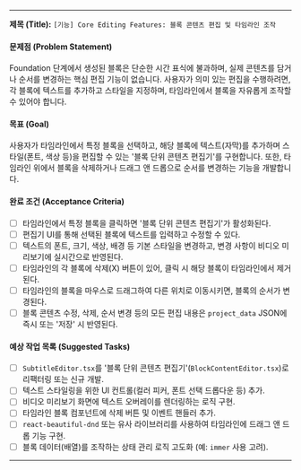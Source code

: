 ---

**제목 (Title):**
`[기능] Core Editing Features: 블록 콘텐츠 편집 및 타임라인 조작`

#### 문제점 (Problem Statement)
Foundation 단계에서 생성된 블록은 단순한 시간 표식에 불과하며, 실제 콘텐츠를 담거나 순서를 변경하는 핵심 편집 기능이 없습니다. 사용자가 의미 있는 편집을 수행하려면, 각 블록에 텍스트를 추가하고 스타일을 지정하며, 타임라인에서 블록을 자유롭게 조작할 수 있어야 합니다.

#### 목표 (Goal)
사용자가 타임라인에서 특정 블록을 선택하고, 해당 블록에 텍스트(자막)를 추가하며 스타일(폰트, 색상 등)을 편집할 수 있는 '블록 단위 콘텐츠 편집기'를 구현합니다. 또한, 타임라인 위에서 블록을 삭제하거나 드래그 앤 드롭으로 순서를 변경하는 기능을 개발합니다.

#### 완료 조건 (Acceptance Criteria)
- [ ] 타임라인에서 특정 블록을 클릭하면 '블록 단위 콘텐츠 편집기'가 활성화된다.
- [ ] 편집기 UI를 통해 선택된 블록에 텍스트를 입력하고 수정할 수 있다.
- [ ] 텍스트의 폰트, 크기, 색상, 배경 등 기본 스타일을 변경하고, 변경 사항이 비디오 미리보기에 실시간으로 반영된다.
- [ ] 타임라인의 각 블록에 삭제(X) 버튼이 있어, 클릭 시 해당 블록이 타임라인에서 제거된다.
- [ ] 타임라인의 블록을 마우스로 드래그하여 다른 위치로 이동시키면, 블록의 순서가 변경된다.
- [ ] 블록 콘텐츠 수정, 삭제, 순서 변경 등의 모든 편집 내용은 `project_data` JSON에 즉시 또는 '저장' 시 반영된다.

#### 예상 작업 목록 (Suggested Tasks)
- [ ] `SubtitleEditor.tsx`를 '블록 단위 콘텐츠 편집기'(`BlockContentEditor.tsx`)로 리팩터링 또는 신규 개발.
- [ ] 텍스트 스타일링을 위한 UI 컨트롤(컬러 피커, 폰트 선택 드롭다운 등) 추가.
- [ ] 비디오 미리보기 화면에 텍스트 오버레이를 렌더링하는 로직 구현.
- [ ] 타임라인 블록 컴포넌트에 삭제 버튼 및 이벤트 핸들러 추가.
- [ ] `react-beautiful-dnd` 또는 유사 라이브러리를 사용하여 타임라인에 드래그 앤 드롭 기능 구현.
- [ ] 블록 데이터(배열)를 조작하는 상태 관리 로직 고도화 (예: `immer` 사용 고려).

---
